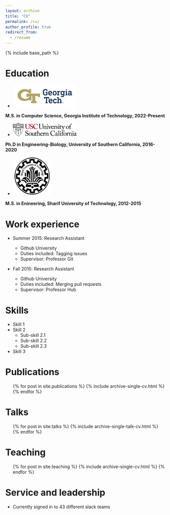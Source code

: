 ```yaml
---
layout: archive
title: "CV"
permalink: /cv/
author_profile: true
redirect_from:
  - /resume
---
```


{% include base_path %}

Education
======

- <img src="/images/GT_logo.png" alt="USC" width="200px"> 
**M.S. in Computer Science, Georgia Institute of Technology, 2022-Present**


- <img src="/images/usc_logo.png" alt="USC" width="200px"> 
**Ph.D in Engineering-Biology, University of Southern California, 2016-2020**



- <img src="/images/sharif_logo.png" alt="SUT" height="120" width="120"> 
**M.S. in Enineering, Sharif University of Technology, 2012-2015**
  

Work experience
======
* Summer 2015: Research Assistant
  * Github University
  * Duties included: Tagging issues
  * Supervisor: Professor Git

* Fall 2015: Research Assistant
  * Github University
  * Duties included: Merging pull requests
  * Supervisor: Professor Hub
  
Skills
======
* Skill 1
* Skill 2
  * Sub-skill 2.1
  * Sub-skill 2.2
  * Sub-skill 2.3
* Skill 3

Publications
======
  <ul>{% for post in site.publications %}
    {% include archive-single-cv.html %}
  {% endfor %}</ul>
  
Talks
======
  <ul>{% for post in site.talks %}
    {% include archive-single-talk-cv.html %}
  {% endfor %}</ul>
  
Teaching
======
  <ul>{% for post in site.teaching %}
    {% include archive-single-cv.html %}
  {% endfor %}</ul>
  
Service and leadership
======
* Currently signed in to 43 different slack teams
